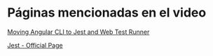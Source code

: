 # Páginas mencionadas en el video
[Moving Angular CLI to Jest and Web Test Runner](https://blog.angular.io/moving-angular-cli-to-jest-and-web-test-runner-ef85ef69ceca)

[Jest - Official Page](https://jestjs.io/)